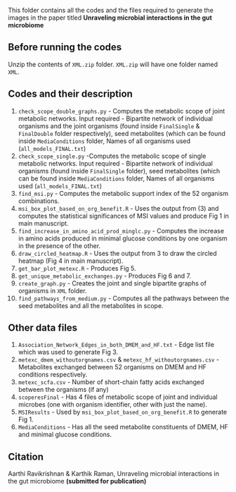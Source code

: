 This folder contains all the codes and the files required to generate the images in the paper titled  **Unraveling microbial interactions in the gut microbiome**

## Before running the codes
Unzip the contents of ``XML.zip`` folder.
`XML.zip` will have one folder named `XML`.

## Codes and their description
1. `check_scope_double_graphs.py` - Computes the metabolic scope of joint metabolic networks. 
Input required - Bipartite network of individual organisms and the joint organisms (found inside `FinalSingle` & `FinalDouble` folder respectively), seed metabolites (which can be found inside `MediaConditions` folder, Names of all organisms used (`all_models_FINAL.txt`)
2. `check_scope_single.py` -Computes the metabolic scope of single metabolic networks. 
Input required - Bipartite network of individual organisms (found inside `FinalSingle` folder), seed metabolites (which can be found inside `MediaConditions` folder, Names of all organisms used (`all_models_FINAL.txt`)
3. `find_msi.py` - Computes the metabolic support index of the 52 organism combinations.
4. `msi_box_plot_based_on_org_benefit.R` - Uses the output from (3) and computes the statistical significances of MSI values and produce Fig 1 in main manuscript.
5. `find_increase_in_amino_acid_prod_minglc.py` - Computes the increase in amino acids produced in minimal glucose conditions by one organism in the presence of the other.
6. `draw_circled_heatmap.R` - Uses the output from 3 to draw the circled heatmap (Fig 4 in main manuscript).
7. `get_bar_plot_metexc.R` - Produces Fig 5.
8. `get_unique_metabolic_exchanges.py` - Produces Fig 6 and 7. 
9. `create_graph.py` - Creates the joint and single bipartite graphs of organisms in `XML` folder.
10. `find_pathways_from_medium.py` - Computes all the pathways between the seed metabolites and all the metabolites in scope.

## Other data files
1. `Association_Network_Edges_in_both_DMEM_and_HF.txt` - Edge list file which was used to generate Fig 3.
2. `metexc_dmem_withoutorgnames.csv` & `metexc_hf_withoutorgnames.csv` - Metabolites exchanged between 52 organisms on DMEM and HF conditions respectively.
3. `metexc_scfa.csv` - Number of short-chain fatty acids exchanged between the organisms (if any)
4. `scoperesFinal` - Has 4 files of metabolic scope of joint and individual microbes (one with organism identifier, other with just the name).
5. `MSIResults` - Used by `msi_box_plot_based_on_org_benefit.R` to generate Fig 1.
6. `MediaConditions` - Has all the seed metabolite constituents of DMEM, HF and minimal glucose conditions.

## Citation
Aarthi Ravikrishnan & Karthik Raman, Unraveling microbial interactions in the gut microbiome __(submitted for publication)__